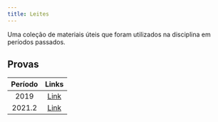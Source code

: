 ```yaml
---
title: Leites
---
```


Uma coleção de materiais úteis que foram utilizados na disciplina em períodos passados.

## Provas
| Período | Links |
| :--: | :--: |
| 2019 | [Link](https://github.com/OpenDevUFCG/Tamburetei/blob/master/ia/leites/rep2019-gabarito.pdf) |
| 2021.2 | [Link](https://github.com/OpenDevUFCG/Tamburetei/blob/master/ia/leites/20212) |

